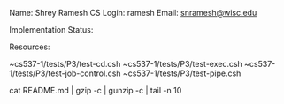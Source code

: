 Name: Shrey Ramesh
CS Login: ramesh
Email: snramesh@wisc.edu

Implementation Status:

Resources:

~cs537-1/tests/P3/test-cd.csh
~cs537-1/tests/P3/test-exec.csh
~cs537-1/tests/P3/test-job-control.csh
~cs537-1/tests/P3/test-pipe.csh

cat README.md | gzip -c | gunzip -c | tail -n 10
